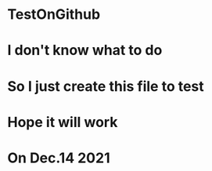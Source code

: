 # TestOnGithub
# I don't know what to do
# So I just create this file to test
# Hope it will work
# On Dec.14 2021
